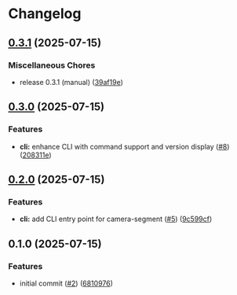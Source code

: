 # Changelog

## [0.3.1](https://github.com/jbussdieker/python-camera-segment/compare/v0.3.0...v0.3.1) (2025-07-15)


### Miscellaneous Chores

* release 0.3.1 (manual) ([39af19e](https://github.com/jbussdieker/python-camera-segment/commit/39af19e16dd6af1c379cfd94397f824b66f50653))

## [0.3.0](https://github.com/jbussdieker/python-camera-segment/compare/v0.2.0...v0.3.0) (2025-07-15)


### Features

* **cli:** enhance CLI with command support and version display ([#8](https://github.com/jbussdieker/python-camera-segment/issues/8)) ([208311e](https://github.com/jbussdieker/python-camera-segment/commit/208311e3fc61af5a79efe7b960138a26ccce456f))

## [0.2.0](https://github.com/jbussdieker/python-camera-segment/compare/v0.1.0...v0.2.0) (2025-07-15)


### Features

* **cli:** add CLI entry point for camera-segment ([#5](https://github.com/jbussdieker/python-camera-segment/issues/5)) ([9c599cf](https://github.com/jbussdieker/python-camera-segment/commit/9c599cfc054e90d7d9eae0b77fe545c4e4d1f359))

## 0.1.0 (2025-07-15)


### Features

* initial commit ([#2](https://github.com/jbussdieker/python-camera-segment/issues/2)) ([6810976](https://github.com/jbussdieker/python-camera-segment/commit/6810976785a7ce771b602f7a0fe6a41a851a77ad))

